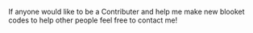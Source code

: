 If anyone would like to be a Contributer and help me make new blooket codes to help other people feel free to contact me!
